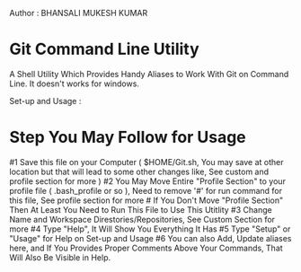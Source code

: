 Author : BHANSALI MUKESH KUMAR

# Git Command Line Utility
A Shell Utility Which Provides Handy Aliases to Work With Git on Command Line. It doesn't works for windows.

Set-up and Usage :
# Step You May Follow for Usage
  #1 Save this file on your Computer ( $HOME/Git.sh, You may save at other location but that will lead to some other changes like, See    custom and profile section for more )
  #2 You May Move Entire "Profile Section" to your profile file ( .bash_profile or so ), Need to remove '#' for run command for this file,  See profile section for more
      # If You Don't Move "Profile Section" Then At Least You Need to Run This File to Use This Utitlity
  #3 Change Name and Workspace Direstories/Repositories, See Custom Section for more
  #4 Type "Help", It Will Show You Everything It Has
  #5 Type "Setup" or "Usage" for Help on Set-up and Usage
  #6 You can also Add, Update aliases here, and If You Provides Proper Comments Above Your Commands, That Will Also Be Visible in Help.
